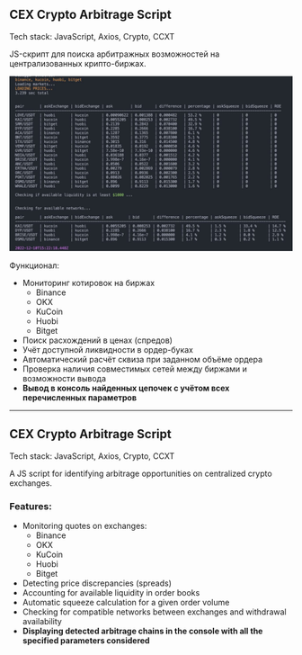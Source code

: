 ## CEX Crypto Arbitrage Script

Tech stack: JavaScript, Axios, Crypto, CCXT

JS-скрипт для поиска арбитражных возможностей на централизованных крипто-биржах.

<img src="Screenshots/demo.jpg" width="600px">

Функционал:

- Мониторинг котировок на биржах
    - Binance
    - OKX
    - KuCoin
    - Huobi
    - Bitget
- Поиск расхождений в ценах (спредов)
- Учёт доступной ликвидности в ордер-буках
- Автоматический расчёт сквиза при заданном объёме ордера
- Проверка наличия совместимых сетей между биржами и возможности вывода
- **Вывод в консоль найденных цепочек с учётом всех перечисленных параметров**

---
## CEX Crypto Arbitrage Script

Tech stack: JavaScript, Axios, Crypto, CCXT

A JS script for identifying arbitrage opportunities on centralized crypto exchanges.

### Features:

- Monitoring quotes on exchanges:
  - Binance
  - OKX
  - KuCoin
  - Huobi
  - Bitget
- Detecting price discrepancies (spreads)
- Accounting for available liquidity in order books
- Automatic squeeze calculation for a given order volume
- Checking for compatible networks between exchanges and withdrawal availability
- **Displaying detected arbitrage chains in the console with all the specified parameters considered**
